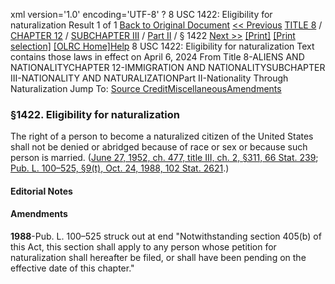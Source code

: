 xml version='1.0' encoding='UTF-8' ?
8 USC 1422: Eligibility for naturalization
 Result 1 of 1
[Back to Original Document](/view.xhtml;jsessionid=B23AC390DA8411E28B76D0D078D09FC2)
[<< Previous](#)
 [TITLE 8](/view.xhtml;jsessionid=B23AC390DA8411E28B76D0D078D09FC2?req=granuleid%3AUSC-prelim-title8&saved=%7CZ3JhbnVsZWlkOlVTQy1wcmVsaW0tdGl0bGU4LXNlY3Rpb24xNDIy%7C%7C%7C0%7Cfalse%7Cprelim&edition=prelim) / [CHAPTER 12](/view.xhtml;jsessionid=B23AC390DA8411E28B76D0D078D09FC2?req=granuleid%3AUSC-prelim-title8-chapter12&saved=%7CZ3JhbnVsZWlkOlVTQy1wcmVsaW0tdGl0bGU4LXNlY3Rpb24xNDIy%7C%7C%7C0%7Cfalse%7Cprelim&edition=prelim) / [SUBCHAPTER III](/view.xhtml;jsessionid=B23AC390DA8411E28B76D0D078D09FC2?req=granuleid%3AUSC-prelim-title8-chapter12-subchapter3&saved=%7CZ3JhbnVsZWlkOlVTQy1wcmVsaW0tdGl0bGU4LXNlY3Rpb24xNDIy%7C%7C%7C0%7Cfalse%7Cprelim&edition=prelim) / [Part II](/view.xhtml;jsessionid=B23AC390DA8411E28B76D0D078D09FC2?req=granuleid%3AUSC-prelim-title8-chapter12-subchapter3-part2&saved=%7CZ3JhbnVsZWlkOlVTQy1wcmVsaW0tdGl0bGU4LXNlY3Rpb24xNDIy%7C%7C%7C0%7Cfalse%7Cprelim&edition=prelim) / § 1422
 [Next >>](#)
[[Print]](#)
 [[Print selection]](#)
[[OLRC Home]](/browse.xhtml;jsessionid=B23AC390DA8411E28B76D0D078D09FC2)[Help](/navHelp.xhtml;jsessionid=B23AC390DA8411E28B76D0D078D09FC2)
8 USC 1422: Eligibility for naturalization
Text contains those laws in effect on April 6, 2024
From Title 8-ALIENS AND NATIONALITYCHAPTER 12-IMMIGRATION AND NATIONALITYSUBCHAPTER III-NATIONALITY AND NATURALIZATIONPart II-Nationality Through Naturalization
Jump To: [Source Credit](#sourcecredit)[Miscellaneous](#miscellaneous-note)[Amendments](#amendment-note)
### §1422. Eligibility for naturalization
The right of a person to become a naturalized citizen of the United States shall not be denied or abridged because of race or sex or because such person is married.
([June 27, 1952, ch. 477, title III, ch. 2, §311, 66 Stat. 239](/statviewer.htm?volume=66&page=239); [Pub. L. 100–525, §9(t), Oct. 24, 1988, 102 Stat. 2621](/statviewer.htm?volume=102&page=2621).)
#### **Editorial Notes**
#### Amendments
**1988**-Pub. L. 100–525 struck out at end "Notwithstanding section 405(b) of this Act, this section shall apply to any person whose petition for naturalization shall hereafter be filed, or shall have been pending on the effective date of this chapter."
